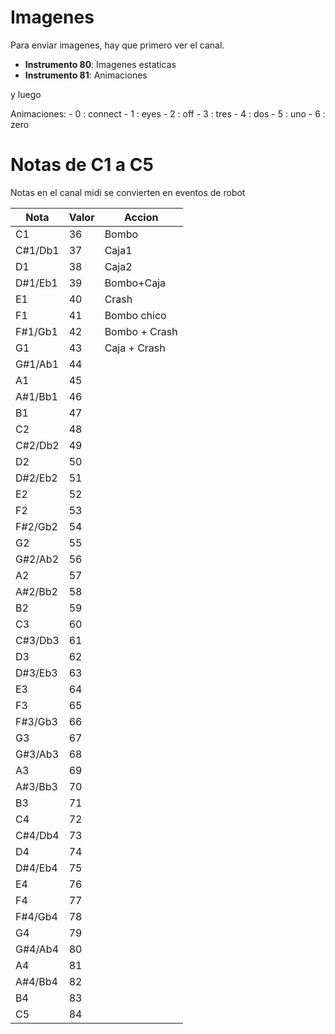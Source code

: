 # Imagenes

Para enviar imagenes, hay que primero ver el canal.
  - **Instrumento 80**: Imagenes estaticas
  - **Instrumento 81**: Animaciones

y luego 

  Animaciones:
    - 0 : connect
    - 1 : eyes
    - 2 : off
    - 3 : tres
    - 4 : dos
    - 5 : uno
    - 6 : zero



# Notas de C1 a C5

Notas en el canal  midi se convierten en eventos de robot

| Nota   | Valor | Accion |
|--------|-------|--------|
| C1     | 36    | Bombo  |
| C#1/Db1| 37    | Caja1  |
| D1     | 38    | Caja2  |
| D#1/Eb1| 39    | Bombo+Caja |
| E1     | 40    | Crash |
| F1     | 41    | Bombo chico |
| F#1/Gb1| 42    | Bombo + Crash |
| G1     | 43    | Caja + Crash |
| G#1/Ab1| 44    | |
| A1     | 45    | |
| A#1/Bb1| 46    | |
| B1     | 47    | |
| C2     | 48    | |
| C#2/Db2| 49    | |
| D2     | 50    | |
| D#2/Eb2| 51    | |
| E2     | 52    | |
| F2     | 53    | |
| F#2/Gb2| 54    | |
| G2     | 55    | |
| G#2/Ab2| 56    | |
| A2     | 57    | |
| A#2/Bb2| 58    | |
| B2     | 59    | |
| C3     | 60    | |
| C#3/Db3| 61    | |
| D3     | 62    | |
| D#3/Eb3| 63    | |
| E3     | 64    | |
| F3     | 65    | |
| F#3/Gb3| 66    | |
| G3     | 67    | |
| G#3/Ab3| 68    | |
| A3     | 69    | |
| A#3/Bb3| 70    | |
| B3     | 71    | |
| C4     | 72    | |
| C#4/Db4| 73    | |
| D4     | 74    | |
| D#4/Eb4| 75    | |
| E4     | 76    | |
| F4     | 77    | |
| F#4/Gb4| 78    | |
| G4     | 79    | |
| G#4/Ab4| 80    | |
| A4     | 81    | |
| A#4/Bb4| 82    | |
| B4     | 83    | |
| C5     | 84    | |